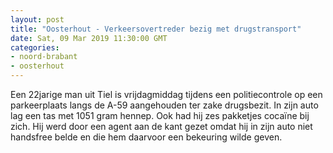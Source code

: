 ```yaml
---
layout: post
title: "Oosterhout - Verkeersovertreder bezig met drugstransport"
date: Sat, 09 Mar 2019 11:30:00 GMT
categories: 
- noord-brabant 
- oosterhout 
---
```


Een 22jarige man uit Tiel is vrijdagmiddag tijdens een politiecontrole op een parkeerplaats langs de A-59 aangehouden ter zake drugsbezit. In zijn auto lag een tas met 1051 gram hennep. Ook had hij zes pakketjes cocaïne bij zich. Hij werd door een agent aan de kant gezet omdat hij in zijn auto niet handsfree belde en die hem daarvoor een bekeuring wilde geven.
